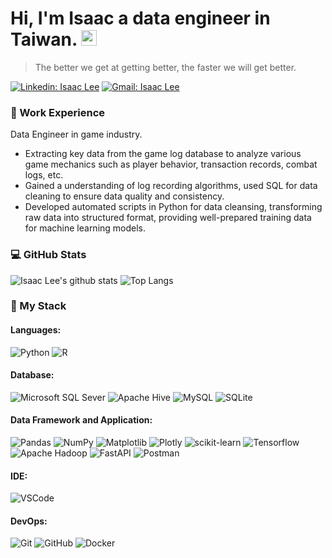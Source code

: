 # Hi, I'm Isaac a data engineer in Taiwan. <img src="https://media.giphy.com/media/hvRJCLFzcasrR4ia7z/giphy.gif" width="25px">

> The better we get at getting better, the faster we will get better.

[![Linkedin: Isaac Lee](https://img.shields.io/badge/-IsaacLee-blue?style=flat-square&logo=Linkedin&logoColor=white&link=https://www.linkedin.com/in/isaac-lee-459a15143/)](https://www.linkedin.com/in/isaac-lee-459a15143/)
[![Gmail: Isaac Lee](https://img.shields.io/badge/Gmail-D14836?style=flat-square&logo=gmail&logoColor=white&link=mailto:hool19965401@gmail.com)](mailto:hool19965401@gmail.com)
<br>

### 💼 Work Experience

Data Engineer in game industry.  
  * Extracting key data from the game log database to analyze various game mechanics such as player behavior, transaction records, combat logs, etc.
  * Gained a understanding of log recording algorithms, used SQL for data cleaning to ensure data quality and consistency.
  * Developed automated scripts in Python for data cleansing, transforming raw data into structured format, providing well-prepared training data for machine learning models.

### 💻 GitHub Stats

![Isaac Lee's github stats](https://github-readme-stats.vercel.app/api?username=IsaacLee0904&show_icons=true&theme=great-gatsby)
![Top Langs](https://github-readme-stats.vercel.app/api/top-langs/?username=IsaacLee0904&theme=great-gatsby&layout=compact)




### 🔧 My Stack

#### Languages:

![Python](https://img.shields.io/badge/Python-FFD43B?style=flat&logo=python&logoColor=blue)
![R](https://img.shields.io/badge/-R-0175C2?style=flat&logo=R&logoColor=white)

#### Database:

![Microsoft SQL Sever](https://img.shields.io/badge/Microsoft%20SQL%20Sever-CC2927?style=flat&logo=microsoft%20sql%20server&logoColor=white)
![Apache Hive](https://img.shields.io/badge/Apache%20Hive-FDEE21?style=flat&logo=apachehive&logoColor=black)
![MySQL](https://img.shields.io/badge/MySQL-00000F?style=flat&logo=mysql&logoColor=white)
![SQLite](https://img.shields.io/badge/SQLite-07405E?style=flat&logo=sqlite&logoColor=white)

#### Data Framework and Application:

![Pandas](https://img.shields.io/badge/pandas-%23150458.svg?style=flat&logo=pandas&logoColor=white)
![NumPy](https://img.shields.io/badge/numpy-%23013243.svg?style=flat&logo=numpy&logoColor=white)
![Matplotlib](https://img.shields.io/badge/Matplotlib-%23ffffff.svg?style=flat&logo=Matplotlib&logoColor=black)
![Plotly](https://img.shields.io/badge/Plotly-%233F4F75.svg?style=flat&logo=plotly&logoColor=white)
![scikit-learn](https://img.shields.io/badge/scikit--learn-%23F7931E.svg?style=flat&logo=scikit-learn&logoColor=white)
![Tensorflow](https://img.shields.io/badge/Tensorflow-F37626.svg?&style=flat&logo=tensorflow&logoColor=white)
![Apache Hadoop](https://img.shields.io/badge/Apache%20Hadoop-66CCFF?style=flat&logo=apachehadoop&logoColor=black)
![FastAPI](https://img.shields.io/badge/FastAPI-005571?style=flat&logo=fastapi)
![Postman](https://img.shields.io/badge/Postman-FF6C37?style=flat&logo=Postman&logoColor=white)

#### IDE:

![VSCode](https://img.shields.io/badge/-VSCode-007ACC?style=flat&logo=visual-studio-code&logoColor=white)

#### DevOps:

![Git](https://img.shields.io/badge/-Git-F05032?style=flat&logo=git&logoColor=white)
![GitHub](https://img.shields.io/badge/-Github-181717?style=flat&logo=github&logoColor=white)
![Docker](https://img.shields.io/badge/docker-%230db7ed.svg?style=flat&logo=docker&logoColor=white)
